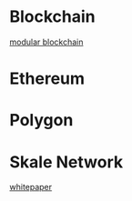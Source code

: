 # Blockchain
[modular blockchain](https://polynya.medium.com/rollups-data-availability-layers-modular-blockchains-introductory-meta-post-5a1e7a60119d)
# Ethereum
# Polygon
# Skale Network
[whitepaper](https://skale.network/whitepaper)
